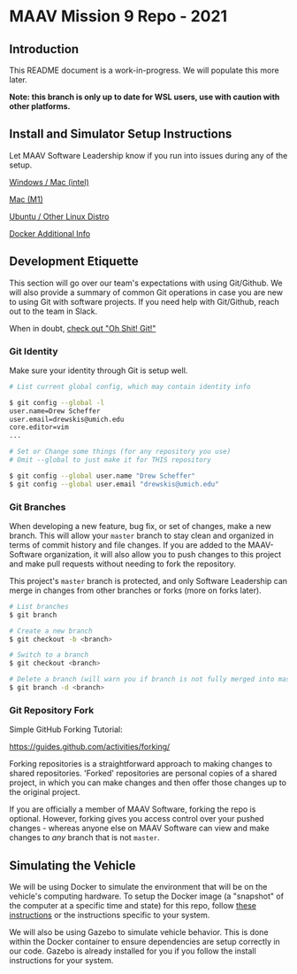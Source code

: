 # MAAV Mission 9 Repo - 2021

## Introduction
This README document is a work-in-progress. We will populate this more later.

**Note: this branch is only up to date for WSL users, use with caution with other platforms.**

## Install and Simulator Setup Instructions

Let MAAV Software Leadership know if you run into issues during any of the setup.

[Windows / Mac (intel)](docs/VBox.md)

[Mac (M1)](docs/Mac.md)

[Ubuntu / Other Linux Distro](docs/Linux.md)

[Docker Additional Info](docs/Docker.md)

## Development Etiquette

This section will go over our team's expectations with using Git/Github.
We will also provide a summary of common Git operations in case you are
new to using Git with software projects. If you need help with Git/Github,
reach out to the team in Slack.

When in doubt, [check out "Oh Shit! Git!"](https://ohshitgit.com)

### Git Identity

Make sure your identity through Git is setup well.

```bash
# List current global config, which may contain identity info

$ git config --global -l
user.name=Drew Scheffer
user.email=drewskis@umich.edu
core.editor=vim
...

# Set or Change some things (for any repository you use)
# Omit --global to just make it for THIS repository

$ git config --global user.name "Drew Scheffer"
$ git config --global user.email "drewskis@umich.edu"
```

### Git Branches

When developing a new feature, bug fix, or set of changes, make a new branch.
This will allow your `master` branch to stay clean and organized in terms of
commit history and file changes. If you are added to the MAAV-Software organization,
it will also allow you to push changes to this project and make pull requests
without needing to fork the repository.

This project's `master` branch is protected, and only Software Leadership can merge
in changes from other branches or forks (more on forks later).

```bash
# List branches
$ git branch

# Create a new branch
$ git checkout -b <branch>

# Switch to a branch
$ git checkout <branch>

# Delete a branch (will warn you if branch is not fully merged into master)
$ git branch -d <branch>
```

### Git Repository Fork

Simple GitHub Forking Tutorial:

https://guides.github.com/activities/forking/

Forking repositories is a straightforward approach to making changes to shared repositories.
'Forked' repositories are personal copies of a shared project, in which you can make changes
and then offer those changes up to the original project.

If you are officially a member of MAAV Software, forking the repo is optional. However, forking
gives you access control over your pushed changes - whereas anyone else on MAAV Software
can view and make changes to *any* branch that is not `master`.

## Simulating the Vehicle

We will be using Docker to simulate the environment that will be on the
vehicle's computing hardware. To setup the Docker image (a "snapshot" of the
computer at a specific time and state) for this repo, follow
[these instructions](docs/Docker.md) or the instructions specific to your system.

We will also be using Gazebo to simulate vehicle behavior. This is done within
the Docker container to ensure dependencies are setup correctly in our code.
Gazebo is already installed for you if you follow the install instructions for
your system.
